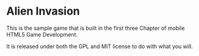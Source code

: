 Alien Invasion
==============
This is the sample game that is built in the first three Chapter of
mobile HTML5 Game Development.

It is released under both the GPL and MIT license to do with what you will.
